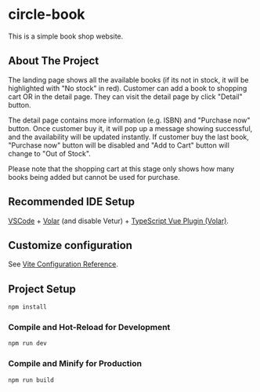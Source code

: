 # circle-book 

This is a simple book shop website. 

## About The Project

The landing page shows all the available books (if its not in stock, it will be highlighted  with "No stock" in red). Customer can add a book to shopping cart OR in the detail page. They can visit the detail page by click "Detail" button.

The detail page contains more information (e.g. ISBN) and "Purchase now" button. Once customer buy it, it will pop up a message showing successful, and the availability will be updated instantly. If customer buy the last book, "Purchase now" button will be disabled and "Add to Cart" button will change to "Out of Stock".

Please note that the shopping cart at this stage only shows how many books being added but cannot be used for purchase. 

## Recommended IDE Setup

[VSCode](https://code.visualstudio.com/) + [Volar](https://marketplace.visualstudio.com/items?itemName=Vue.volar) (and disable Vetur) + [TypeScript Vue Plugin (Volar)](https://marketplace.visualstudio.com/items?itemName=Vue.vscode-typescript-vue-plugin).

## Customize configuration

See [Vite Configuration Reference](https://vitejs.dev/config/).

## Project Setup

```sh
npm install
```

### Compile and Hot-Reload for Development

```sh
npm run dev
```

### Compile and Minify for Production

```sh
npm run build
```
